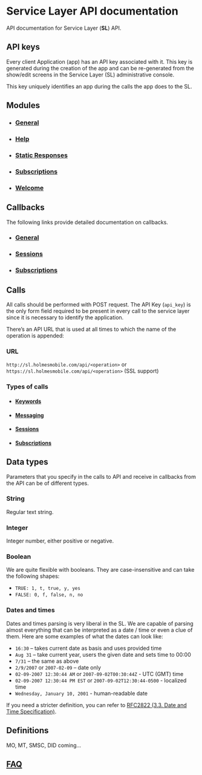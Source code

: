 Service Layer API documentation
===============================

API documentation for Service Layer (**SL**) API.


API keys
--------

Every client Application (app) has an API key associated with it. This
key is generated during the creation of the app and can be re-generated
from the show/edit screens in the Service Layer (SL) administrative
console.

This key uniquely identifies an app during the calls the app does to the
SL.

Modules
-------

- ### [General](https://github.com/RecessMobile/API/tree/master/sections/modules/module-general.md)

- ### [Help](https://github.com/RecessMobile/API/tree/master/sections/modules/module-help.md)

- ### [Static Responses](https://github.com/RecessMobile/API/tree/master/sections/modules/module-static-respones.md)

- ### [Subscriptions](https://github.com/RecessMobile/API/tree/master/sections/modules/module-subscriptions.md)

- ### [Welcome](https://github.com/RecessMobile/API/tree/master/sections/modules/module-welcome.md)


Callbacks
---------

The following links provide detailed documentation on callbacks.

- ### [General](https://github.com/RecessMobile/API/tree/master/sections/api/callbacks-general.md)

- ### [Sessions](https://github.com/RecessMobile/API/tree/master/sections/api/callbacks-sessions.md)

- ### [Subscriptions](https://github.com/RecessMobile/API/tree/master/sections/api/callbacks-subscriptions.md)


Calls
-----

All calls should be performed with POST request. The API Key (`api_key`)
is the only form field required to be present in every call to the
service layer since it is necessary to identify the application.

There’s an API URL that is used at all times to which the name of the
operation is appended:

### URL
`http://sl.holmesmobile.com/api/<operation>` or
`https://sl.holmesmobile.com/api/<operation>` (SSL support)

### Types of calls

- #### [Keywords](https://github.com/RecessMobile/API/tree/master/sections/api/keywords.md)

- #### [Messaging](https://github.com/RecessMobile/API/tree/master/sections/api/messaging.md)

- #### [Sessions](https://github.com/RecessMobile/API/tree/master/sections/api/sessions.md)

- #### [Subscriptions](https://github.com/RecessMobile/API/tree/master/sections/api/subscriptions.md)


Data types
----------

Parameters that you specify in the calls to API and receive in callbacks
from the API can be of different types.

### String

Regular text string.

### Integer

Integer number, either positive or negative.

### Boolean

We are quite flexible with booleans. They are case-insensitive and can take the following shapes:

-   `TRUE: 1, t, true, y, yes`
-   `FALSE: 0, f, false, n, no`

### Dates and times

Dates and times parsing is very liberal in the SL. We are capable of
parsing almost everything that can be interpreted as a date / time or
even a clue of them. Here are some examples of what the dates can look
like:

-   `16:30` – takes current date as basis and uses provided time
-   `Aug 31` – take current year, users the given date and sets time
    to 00:00
-   `7/31` – the same as above
-   `2/9/2007` or `2007-02-09` – date only
-   `02-09-2007 12:30:44 AM` or `2007-09-02T00:30:44Z` - UTC (GMT)
    time
-   `02-09-2007 12:30:44 PM EST` or `2007-09-02T12:30:44-0500` -
    localized time
-   `Wednesday, January 10, 2001` - human-readable date

If you need a stricter definition, you can refer to [RFC2822 (3.3. Date
and Time Specification)](http://www.faqs.org/rfcs/rfc2822.html).

Definitions
-----------

MO, MT, SMSC, DID coming...

[FAQ](https://github.com/RecessMobile/API/tree/master/sections/api/faq-general.md)
----

